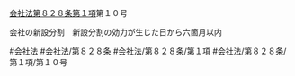 [会社法第８２８条第１項](会社法＿＿＿＿第８２８条第１項)第１０号

会社の新設分割　新設分割の効力が生じた日から六箇月以内


#会社法
#会社法/第８２８条
#会社法/第８２８条/第１項
#会社法/第８２８条/第１項/第１０号
